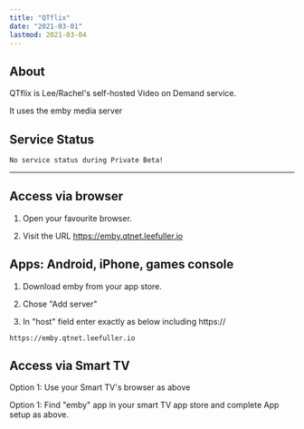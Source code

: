 ```yaml
---
title: "QTflix"
date: "2021-03-01"
lastmod: 2021-03-04
---
```


## About

QTflix is Lee/Rachel's self-hosted Video on Demand service.

It uses the emby media server

## Service Status
```
No service status during Private Beta!
```
---

## Access via browser
1) Open your favourite browser.

2) Visit the URL https://emby.qtnet.leefuller.io

## Apps: Android, iPhone, games console
1) Download emby from your app store.

2) Chose "Add server"

3) In "host" field enter exactly as below including https://
```
https://emby.qtnet.leefuller.io
```

## Access via Smart TV
Option 1: Use your Smart TV's browser as above

Option 1: Find "emby" app in your smart TV app store and complete App setup as above.
